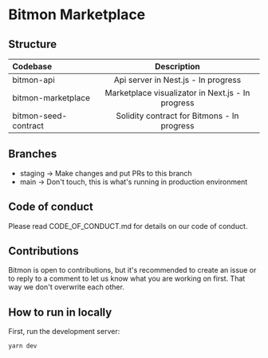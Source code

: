 # Bitmon Marketplace
## Structure

| Codebase              |      Description          |
| :-------------------- | :-----------------------: |
| bitmon-api            |     Api server in Nest.js - In progress          |
| bitmon-marketplace    |   Marketplace visualizator in Next.js - In progress            |
| bitmon-seed-contract  | Solidity contract for Bitmons - In progress      |


## Branches
- staging -> Make changes and put PRs to this branch 
- main -> Don't touch, this is what's running in production environment

## Code of conduct
Please read CODE_OF_CONDUCT.md for details on our code of conduct.

## Contributions
Bitmon is open to contributions, but it's recommended to create an issue or to reply to a comment to let us know what you are working on first. That way we don't overwrite each other.

## How to run in locally
First, run the development server:
```bash
yarn dev
```


